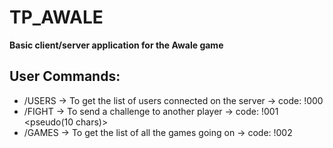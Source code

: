# TP_AWALE
**Basic client/server application for the Awale game**

## User Commands:
- /USERS          -> To get the list of users connected on the server -> code: !000
- /FIGHT <pseudo> -> To send a challenge to another player            -> code: !001 <pseudo(10 chars)>
- /GAMES          -> To get the list of all the games going on        -> code: !002
